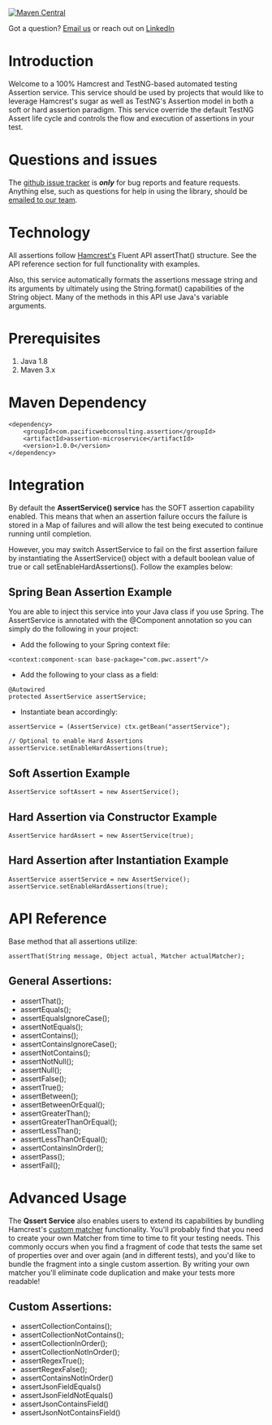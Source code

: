 [![Maven Central](https://maven-badges.herokuapp.com/maven-central/com.pacificwebconsulting.assertion/assertion-microservice/badge.svg?style=plastic)](https://maven-badges.herokuapp.com/maven-central/com.pacificwebconsulting.assertion/assertion-microservice)

Got a question?  [Email us](http://www.pacificwebconsulting.com/contact/) or reach out on [LinkedIn](https://www.linkedin.com/in/alombardo/) 

# Introduction

Welcome to a 100% Hamcrest and TestNG-based automated testing Assertion service.  This service should be used by projects 
that would like to leverage Hamcrest's sugar as well as TestNG's Assertion model in both a soft or hard assertion paradigm.  This service override the 
default TestNG Assert life cycle and controls the flow and execution of assertions in your test.

# Questions and issues

The [github issue tracker](https://github.com/AnthonyL22/assertion-microservice/issues) is **_only_** for bug reports and 
feature requests. Anything else, such as questions for help in using the library, should be [emailed to our team](http://www.pacificwebconsulting.com/contact/).  

# Technology
All assertions follow [Hamcrest's](https://code.google.com/p/hamcrest/) Fluent API assertThat() structure.  See the API reference section for full
functionality with examples.

Also, this service automatically formats the assertions message string and its arguments by ultimately using the String.format() 
capabilities of the String object.  Many of the methods in this API use Java's variable arguments. 

# Prerequisites

1. Java 1.8
2. Maven 3.x

# Maven Dependency

```
<dependency>
    <groupId>com.pacificwebconsulting.assertion</groupId>
    <artifactId>assertion-microservice</artifactId>
    <version>1.0.0</version>
</dependency>
```

# Integration
By default the **AssertService() service** has the SOFT assertion capability enabled.  This means that when an assertion 
failure occurs the failure is stored in a Map of failures and will allow the test being executed to continue 
running until completion.  

However, you may switch AssertService to fail on the first assertion failure by instantiating the AssertService() 
object with a default boolean value of true or call setEnableHardAssertions().  Follow the examples below:

## Spring Bean Assertion Example
You are able to inject this service into your Java class if you use Spring.  The AssertService is annotated 
with the @Component annotation so you can simply do the following in your project:

* Add the following to your Spring context file:
```
<context:component-scan base-package="com.pwc.assert"/>
```

* Add the following to your class as a field:
```
@Autowired
protected AssertService assertService;
```

* Instantiate bean accordingly:
``` 
assertService = (AssertService) ctx.getBean("assertService");

// Optional to enable Hard Assertions
assertService.setEnableHardAssertions(true);
```

## Soft Assertion Example
```
AssertService softAssert = new AssertService();
```
## Hard Assertion via Constructor Example
```
AssertService hardAssert = new AssertService(true);
```

## Hard Assertion after Instantiation Example
```
AssertService assertService = new AssertService();
assertService.setEnableHardAssertions(true);
```

# API Reference

Base method that all assertions utilize:

```
assertThat(String message, Object actual, Matcher actualMatcher);
```

## General Assertions:
* assertThat();
* assertEquals();
* assertEqualsIgnoreCase();
* assertNotEquals();
* assertContains();
* assertContainsIgnoreCase();
* assertNotContains();
* assertNotNull();
* assertNull();
* assertFalse();
* assertTrue(); 
* assertBetween();
* assertBetweenOrEqual();
* assertGreaterThan();
* assertGreaterThanOrEqual();
* assertLessThan();
* assertLessThanOrEqual();
* assertContainsInOrder();
* assertPass();
* assertFail();

# Advanced Usage
The **Qssert Service** also enables users to extend its capabilities by bundling Hamcrest's [custom matcher](https://code.google.com/p/hamcrest/wiki/Tutorial) 
functionality. You'll probably find that you need to create your own Matcher from time to time to fit your testing needs. This commonly occurs when 
you find a fragment of code that tests the same set of properties over and over again (and in different tests), and you'd like 
to bundle the fragment into a single custom assertion. By writing your own matcher you'll eliminate code duplication and make your 
tests more readable! 

## Custom Assertions:
* assertCollectionContains();
* assertCollectionNotContains();
* assertCollectionInOrder();
* assertCollectionNotInOrder();
* assertRegexTrue();
* assertRegexFalse();
* assertContainsNotInOrder()
* assertJsonFieldEquals()
* assertJsonFieldNotEquals()
* assertJsonContainsField()
* assertJsonNotContainsField()
